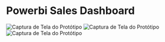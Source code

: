 # Powerbi Sales Dashboard

![Captura de Tela do Protótipo](images/sample-1.png)
![Captura de Tela do Protótipo](images/sample-2.png)
![Captura de Tela do Protótipo](images/sample-3.png)
